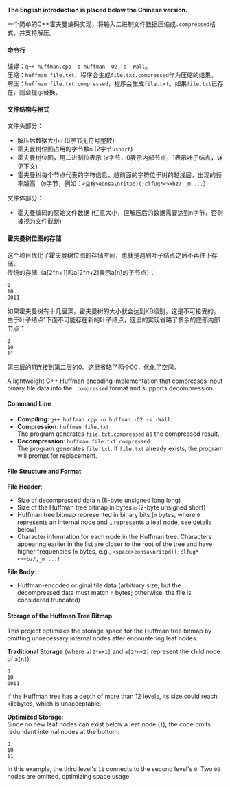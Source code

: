**The English introduction is placed below the Chinese version.**

一个简单的C++霍夫曼编码实现，将输入二进制文件数据压缩成`.compressed`格式，并支持解压。  

#### 命令行
编译：`g++ huffman.cpp -o huffman -O2 -s -Wall`。  
压缩：`huffman file.txt`，程序会生成`file.txt.compressed`作为压缩的结果。  
解压：`huffman file.txt.compressed`，程序会生成`file.txt`。如果`file.txt`已存在，则会提示替换。  

#### 文件结构与格式

文件头部分：  
- 解压后数据大小`n` (8字节无符号整数)  
- 霍夫曼树位图占用的字节数`m` (2字节`ushort`)  
- 霍夫曼树位图，用二进制位表示 (`m`字节，0表示内部节点，1表示叶子结点，详见下文)  
- 霍夫曼树每个节点代表的字符信息，越前面的字符位于树的越浅层，出现的频率越高 （`m`字节，例如：`<空格>eonsa\nritpd)(;clfug*<>+bz/,_m ...`）

文件体部分：  
- 霍夫曼编码的原始文件数据 (任意大小，但解压后的数据需要达到n字节，否则被视为文件截断)  

#### 霍夫曼树位图的存储

这个项目优化了霍夫曼树位图的存储空间，也就是遇到叶子结点之后不再往下存储。  
传统的存储（a[2\*n+1]和a[2\*n+2]表示a[n]的子节点）：  
```
0
10
0011
```
如果霍夫曼树有十几层深，霍夫曼树的大小就会达到KB级别，这是不可接受的。  
由于叶子结点1下面不可能存在新的叶子结点，这里的实现省略了多余的底部内部节点：  
```
0
10
11
```
第三层的11连接到第二层的0。这里省略了两个00，优化了空间。  


A lightweight C++ Huffman encoding implementation that compresses input binary file data into the `.compressed` format and supports decompression.

#### Command Line
- **Compiling**: `g++ huffman.cpp -o huffman -O2 -s -Wall`.  
- **Compression**: `huffman file.txt`  
  The program generates `file.txt.compressed` as the compressed result.  
- **Decompression**: `huffman file.txt.compressed`  
  The program generates `file.txt`. If `file.txt` already exists, the program will prompt for replacement.

#### File Structure and Format

**File Header**:  
- Size of decompressed data `n` (8-byte unsigned long long)  
- Size of the Huffman tree bitmap in bytes `m` (2-byte unsigned short)  
- Huffman tree bitmap represented in binary bits (`m` bytes, where `0` represents an internal node and `1` represents a leaf node, see details below)  
- Character information for each node in the Huffman tree. Characters appearing earlier in the list are closer to the root of the tree and have higher frequencies (`m` bytes, e.g., `<space>eonsa\nritpd)(;clfug*<>+bz/,_m ...`)  

**File Body**:  
- Huffman-encoded original file data (arbitrary size, but the decompressed data must match `n` bytes; otherwise, the file is considered truncated)

#### Storage of the Huffman Tree Bitmap

This project optimizes the storage space for the Huffman tree bitmap by omitting unnecessary internal nodes after encountering leaf nodes.  

**Traditional Storage** (where `a[2*n+1]` and `a[2*n+2]` represent the child node of `a[n]`):  
```
0
10
0011
```
If the Huffman tree has a depth of more than 12 levels, its size could reach kilobytes, which is unacceptable.  

**Optimized Storage**:  
Since no new leaf nodes can exist below a leaf node (`1`), the code omits redundant internal nodes at the bottom:  
```
0
10
11
```
In this example, the third level's `11` connects to the second level's `0`. Two `00` nodes are omitted, optimizing space usage.  
